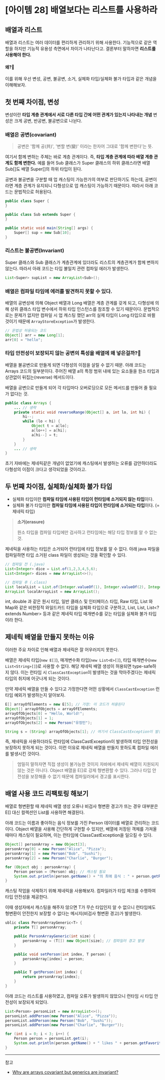 # [아이템 28] 배열보다는 리스트를 사용하라

## 배열과 리스트

배열과 리스트는 여러 데이터를 편리하게 관리하기 위해 사용한다. 기능적으로 같은 역할을 하지만 기능적 유용성 측면에서 차이가 나타난다고.
결론부터 말하자면 **리스트를 사용해야 한다.**

#### 왜?🤔

이를 위해 우선 변성, 공변, 불공변, 소거, 실체화 타입/실체화 불가 타입과 같은 개념을 이해해보자.

## 첫 번째 차이점, 변성

변성이란 **타입 계층 관계에서 서로 다른 타입 간에 어떤 관계가 있는지 나타내는 개념**
변성은 크게 공변, 반공변, 불공변으로 나뉜다.

### 배열은 공변(covariant)

> 공변은 '함께 공(共)', '변할 변(變)' 이라는 한자어 그대로 '함께 변한다'는 뜻.

여기서 함께 변하는 주체는 바로 계층 관계이다. 즉, **타입 계층 관계에 따라 배열 계층 관계도 함께 변한다.**
예를 들어 Sub 클래스가 Super 클래스의 하위 클래스라면 배열 Sub[]도 배열 Super[]의 하위 타입이 된다.

공변과 불공변을 구분할 때 업 캐스팅이 가능한가의 여부로 판단하기도 하는데, 공변이라면 계층 관계가 유지되니 다형성으로 업 캐스팅이 가능하기 때문이다.
따라서 아래 코드는 문법적으로 허용된다.

```java
public class Super {
}

public class Sub extends Super {
}

public static void main(String[] args) {
	Super[] sup = new Sub[10];
}
```

### 리스트는 불공변(Invariant)

Super 클래스와 Sub 클래스가 계층관계에 있더라도 리스트의 계층관계가 함께 변하지 않는다.
따라서 아래 코드는 타입 불일치 관련 컴파일 에러가 발생한다.

```java
List<Super> supList = new ArrayList<Sub>();
```

### 배열은 컴파일 타임에 에러를 발견하지 못할 수 있다.

배열의 공변성에 의해 Object 배열과 Long 배열은 계층 관계를 갖게 되고, 다형성에 의해 상위 클래스 타입 변수에서 하위 타입 인스턴스를 참조할 수 있기 때문이다.
문법적으로는 문제가 없지만 컴파일 시 업 캐스팅 했던 arr의 실제 타입이 Long 타입으로 바뀔 것이기 때문에 `ArrayStoreException`가 발생한다.

```java
// 문법상 허용되는 코드
Object[] arr = new Long[1];
arr[0] = "hello";
```

### 타입 안전성이 보장되지 않는 공변의 특성을 배열에 왜 넣은걸까?🤔

배열을 불공변으로 만들게 되면 다형성의 이점을 살릴 수 없기 때문.
아래 코드는 Arrays 코드의 일부분이다. 주어진 배열 a의 특정 범위 내에 있는 요소들을 원소 타입과 상관없이 뒤집는(reverse) 메서드이다.

배열을 공변으로 만들게 되어 각 타입마다 오버로딩으로 모든 메서드를 만들어 줄 필요가 없다는 것.

```java
public class Arrays {
	... // 생략
	private static void reverseRange(Object[] a, int lo, int hi) {
        hi--;
        while (lo < hi) {
            Object t = a[lo];
            a[lo++] = a[hi];
            a[hi--] = t;
        }
    }
	... // 생략
}
```

초기 자바에는 제네릭같은 개념이 없었기에 캐스팅에서 발생하는 오류를 감안하더라도 다형성의 이점이 크다고 생각되었을 것이라고.

## 두 번째 차이점, 실체화/실체화 불가 타입

- 실체화 타입이란 **컴파일 타임에 사용된 타입이 런타임에 소거되지 않는 타입**이다.
- 실체화 불가 타입이란 **컴파일 타임에 사용된 타입이 런타임에 소거되는 타입**이다. (= 제네릭 타입)

> **소거(erasure)**
>
> 원소 타입을 컴파일 타입에만 검사하고 런타임에는 해당 타입 정보를 알 수 없는 것.

제네릭을 사용하는 타입은 소거되어 런타임에 타입 정보를 알 수 없다. 아래 java 파일을 컴파일하면 타입 소거된 class 파일이 생성되는 것을 확인할 수 있다.

```java
// 컴파일 전 (.java)
List<Integer> dice = List.of(1,2,3,4,5,6);
List<Integer> dices = new ArrayList<>();

// 컴파일 후 (.class)
List localList = List.of(Integer.valueOf(1), Integer.valueOf(2), Integer.valueOf(3), Integer.valueOf(4), Integer.valueOf(5), Integer.valueOf(6));
ArrayList localArrayList = new ArrayList();
```

int, double 과 같은 원시 타입, 일반 클래스 및 인터페이스 타입, Raw 타입, List<?> 와 Map<?,?>와 같은 비한정적 와일드카드 타입을 실체화 타입으로 구분하고,
List<T>, List<String>, List<? extends Number> 등과 같은 제네릭 타입 매개변수를 갖는 타입을 실체화 불가 타입이라 한다.

## 제네릭 배열을 만들지 못하는 이유

이러한 주요 차이로 인해 배열과 제네릭은 잘 어우러지지 못한다.

배열은 제네릭 타입(`new E[]`), 매개변수화 타입(`new List<E>[]`), 타입 매개변수(`new List<String>[]`)로 사용할 수 없다. 해당 제네릭 배열 생성이 허용되면 type-safe하지 않다. 이는 런타임 시 `ClassCastException`이 발생하는 것을 막아주겠다는 제네릭 타입의 취지에 어긋나게 되는 것이다.

만약 제네릭 배열을 만들 수 있다고 가정한다면 어떤 상황에서 `ClassCastException` 런타임 예외가 발생하는지 알아보자.

```java
E[] arrayOfElements = new E[5]; // 가정: 이 코드가 허용된다
Object[] arrayOfObjects = arrayOfElements;
arrayOfObjects[0] = "Hello, World!";
arrayOfObjects[1] = 1;
arrayOfObjects[2] = new Person("유정민");

String s = (String) arrayOfObjects[1]; // 여기서 ClassCastException이 발생

```

즉, 제네릭을 사용하더라도 런타임에 ClassCastException이 발생하여 타입 안전성을 보장하지 못하게 되는 것이다. 이런 이유로 제네릭 배열을 만들지 못하도록 컴파일 에러를 발생시킨 것이다.

> 엄밀히 말하자면 직접 생성이 불가능한 것이지 자바에서 제네릭 배열이 지원되지 않는 것은 아니다.
> Object 배열을 E[]로 강제 형변환할 수 있다.
> 그러나 타입 안전성을 보장해줄 수 없기 때문에 컴파일러에서 경고를 표시한다.

## 배열 사용 코드 리팩토링 해보기

배열로 형변환할 때 제네릭 배열 생성 오류나 비검사 형변환 경고가 뜨는 경우 대부분은 E[] 대신 컬렉션인 List<E>를 사용하면 해결된다.

아래 코드는 이름과 좋아하는 음식 정보를 가진 Person 데이터를 배열로 관리하는 코드이다.
Object 배열을 사용해 간단하게 구현할 수 있지만, 배열에 저장된 객체를 가져올 때마다 캐스팅이 필요하며, 이는 런타임에 ClassCastException을 일으킬 수 있다.

```java
Object[] personArray = new Object[3];
personArray[0] = new Person("Alice", "Pizza");
personArray[1] = new Person("Bob", "Sushi");
personArray[2] = new Person("Charlie", "Burger");

for (Object obj : personArray) {
	Person person = (Person) obj; // 캐스팅 필요
	System.out.println(person.getName() + "의 최애 음식 : " + person.getFavoriteFood());
}
```

캐스팅 작업을 삭제하기 위해 제네릭을 사용해보자. 컴파일러가 타입 체크를 수행하여 타입 안전성을 제공한다.

이때 생성자에서 캐스팅을 해주자 않으면 T가 무슨 타입인지 알 수 없으니 런타임에도 형변환이 안전한지 보장할 수 없다는 메시지(비검사 형변환 경고)가 발생한다.

```java
ublic class PersonArrayGeneric<T> {
    private T[] personArray;

    public PersonArrayGeneric(int size) {
        personArray = (T[]) new Object[size]; // 컴파일러 경고 발생
    }

    public void setPerson(int index, T person) {
        personArray[index] = person;
    }

    public T getPerson(int index) {
        return personArray[index];
    }
}
```

아래 코드는 리스트를 사용하였고, 컴파일 오류가 발생하지 않았으니 런타임 시 타입 안전성이 보장되게 되었다.

```java
List<Person> personList = new ArrayList<>();
personList.addPerson(new Person("Alice", "Pizza"));
personList.addPerson(new Person("Bob", "Sushi"));
personList.addPerson(new Person("Charlie", "Burger"));

for (int i = 0; i < 3; i++) {
	Person person = personList.get(i);
	System.out.println(person.getName() + " likes " + person.getFavoriteFood());
}
```

---

참고

- [Why are arrays covariant but generics are invariant?](https://stackoverflow.com/questions/18666710/why-are-arrays-covariant-but-generics-are-invariant)
